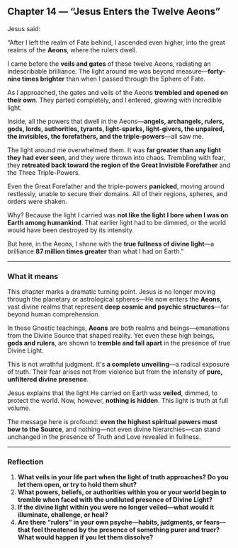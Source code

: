 ## Chapter 14 — “Jesus Enters the Twelve Aeons”

Jesus said:

“After I left the realm of Fate behind, I ascended even higher, into the great realms of the **Aeons**, where the rulers dwell.

I came before the **veils and gates** of these twelve Aeons, radiating an indescribable brilliance. The light around me was beyond measure—**forty-nine times brighter** than when I passed through the Sphere of Fate.

As I approached, the gates and veils of the Aeons **trembled and opened on their own**. They parted completely, and I entered, glowing with incredible light.

Inside, all the powers that dwell in the Aeons—**angels, archangels, rulers, gods, lords, authorities, tyrants, light-sparks, light-givers, the unpaired, the invisibles, the forefathers, and the triple-powers**—all saw me.

The light around me overwhelmed them. It was **far greater than any light they had ever seen**, and they were thrown into chaos. Trembling with fear, they **retreated back toward the region of the Great Invisible Forefather** and the Three Triple-Powers.

Even the Great Forefather and the triple-powers **panicked**, moving around restlessly, unable to secure their domains. All of their regions, spheres, and orders were shaken.

Why? Because the light I carried was **not like the light I bore when I was on Earth among humankind**. That earlier light had to be dimmed, or the world would have been destroyed by its intensity.

But here, in the Aeons, I shone with the **true fullness of divine light**—a brilliance **87 million times greater** than what I had on Earth.”

---

### What it means

This chapter marks a dramatic turning point. Jesus is no longer moving through the planetary or astrological spheres—He now enters the **Aeons**, vast divine realms that represent **deep cosmic and psychic structures**—far beyond human comprehension.

In these Gnostic teachings, **Aeons** are both realms and beings—emanations from the Divine Source that shaped reality. Yet even these high beings, **gods and rulers**, are shown to **tremble and fall apart** in the presence of true Divine Light.

This is not wrathful judgment. It's **a complete unveiling**—a radical exposure of truth. Their fear arises not from violence but from the intensity of **pure, unfiltered divine presence**.

Jesus explains that the light He carried on Earth was **veiled**, dimmed, to protect the world. Now, however, **nothing is hidden**. This light is truth at full volume.

The message here is profound: **even the highest spiritual powers must bow to the Source**, and nothing—not even divine hierarchies—can stand unchanged in the presence of Truth and Love revealed in fullness.

---

### Reflection

1. **What veils in your life part when the light of truth approaches? Do you let them open, or try to hold them shut?**
2. **What powers, beliefs, or authorities within you or your world begin to tremble when faced with the undiluted presence of Divine Light?**
3. **If the divine light within you were no longer veiled—what would it illuminate, challenge, or heal?**
4. **Are there “rulers” in your own psyche—habits, judgments, or fears—that feel threatened by the presence of something purer and truer? What would happen if you let them dissolve?**
